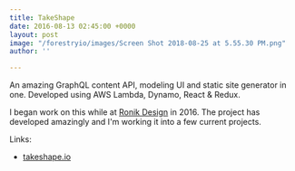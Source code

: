 ```yaml
---
title: TakeShape
date: 2016-08-13 02:45:00 +0000
layout: post
image: "/forestryio/images/Screen Shot 2018-08-25 at 5.55.30 PM.png"
author: ''

---
```

An amazing GraphQL content API, modeling UI and static site generator in one. Developed using AWS Lambda, Dynamo, React & Redux.

I began work on this while at [Ronik Design](http://www.ronikdesign.com) in 2016. The project has developed amazingly and I'm working it into a few current projects.

Links:

* [takeshape.io](https://www.takeshape.io)